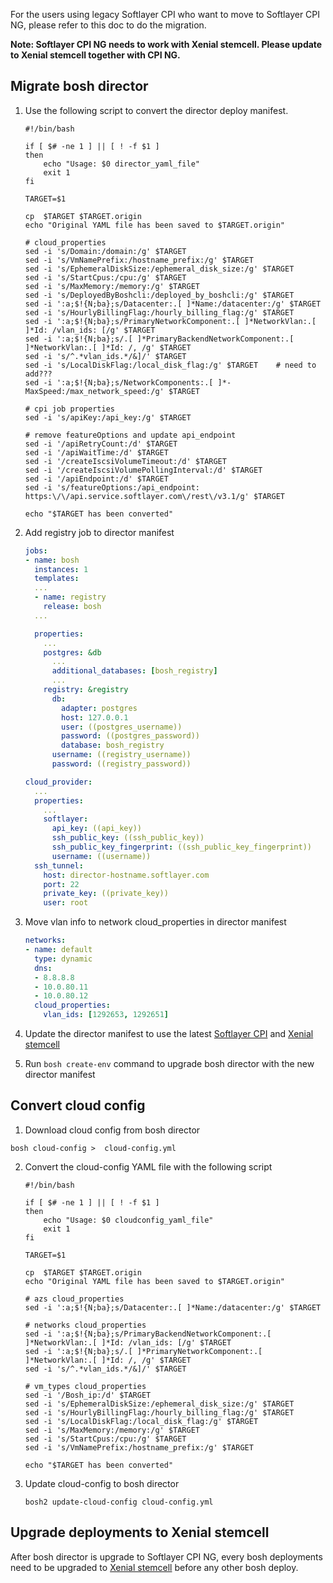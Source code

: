 For the users using legacy Softlayer CPI who want to move to Softlayer CPI NG, please refer to this doc to do the migration.

**Note: Softlayer CPI NG needs to work with Xenial stemcell. Please update to Xenial stemcell together with CPI NG.**

## Migrate bosh director

1. Use the following script to convert the director deploy manifest.

	```shell
	#!/bin/bash

	if [ $# -ne 1 ] || [ ! -f $1 ]
	then
	    echo "Usage: $0 director_yaml_file"
	    exit 1
	fi

	TARGET=$1

	cp  $TARGET $TARGET.origin
	echo "Original YAML file has been saved to $TARGET.origin"

	# cloud_properties
	sed -i 's/Domain:/domain:/g' $TARGET
	sed -i 's/VmNamePrefix:/hostname_prefix:/g' $TARGET
	sed -i 's/EphemeralDiskSize:/ephemeral_disk_size:/g' $TARGET
	sed -i 's/StartCpus:/cpu:/g' $TARGET
	sed -i 's/MaxMemory:/memory:/g' $TARGET
	sed -i 's/DeployedByBoshcli:/deployed_by_boshcli:/g' $TARGET
	sed -i ':a;$!{N;ba};s/Datacenter:.[ ]*Name:/datacenter:/g' $TARGET
	sed -i 's/HourlyBillingFlag:/hourly_billing_flag:/g' $TARGET
	sed -i ':a;$!{N;ba};s/PrimaryNetworkComponent:.[ ]*NetworkVlan:.[ ]*Id: /vlan_ids: [/g' $TARGET
	sed -i ':a;$!{N;ba};s/.[ ]*PrimaryBackendNetworkComponent:.[ ]*NetworkVlan:.[ ]*Id: /, /g' $TARGET
	sed -i 's/^.*vlan_ids.*/&]/' $TARGET
	sed -i 's/LocalDiskFlag:/local_disk_flag:/g' $TARGET    # need to add???
	sed -i ':a;$!{N;ba};s/NetworkComponents:.[ ]*- MaxSpeed:/max_network_speed:/g' $TARGET

	# cpi job properties
	sed -i 's/apiKey:/api_key:/g' $TARGET

	# remove featureOptions and update api_endpoint
	sed -i '/apiRetryCount:/d' $TARGET
	sed -i '/apiWaitTime:/d' $TARGET
	sed -i '/createIscsiVolumeTimeout:/d' $TARGET
	sed -i '/createIscsiVolumePollingInterval:/d' $TARGET
	sed -i '/apiEndpoint:/d' $TARGET
	sed -i 's/featureOptions:/api_endpoint: https:\/\/api.service.softlayer.com\/rest\/v3.1/g' $TARGET

	echo "$TARGET has been converted"
	```

2. Add registry job to director manifest

	```yaml
	jobs:
	- name: bosh
	  instances: 1
	  templates:
	  ...
	  - name: registry
	    release: bosh
	  ...

	  properties:
	    ...
	    postgres: &db
	      ...
	      additional_databases: [bosh_registry]
	      ...
	    registry: &registry
	      db:
	        adapter: postgres
	        host: 127.0.0.1
	        user: ((postgres_username))
	        password: ((postgres_password))
	        database: bosh_registry
	      username: ((registry_username))
	      password: ((registry_password))

	cloud_provider:
	  ...
	  properties:
	    ...
	    softlayer:
	      api_key: ((api_key))
	      ssh_public_key: ((ssh_public_key))
	      ssh_public_key_fingerprint: ((ssh_public_key_fingerprint))
	      username: ((username))
	  ssh_tunnel:
	    host: director-hostname.softlayer.com
	    port: 22
	    private_key: ((private_key))
	    user: root
	```

3. Move vlan info to network cloud_properties in director manifest

	```yaml
	networks:
	- name: default
	  type: dynamic
	  dns:
	  - 8.8.8.8
	  - 10.0.80.11
	  - 10.0.80.12
	  cloud_properties:
	    vlan_ids: [1292653, 1292651]
	```

4. Update the director manifest to use the latest [Softlayer CPI](https://bosh.io/releases/github.com/cloudfoundry/bosh-softlayer-cpi-release?all=1) and [Xenial stemcell](https://bosh.io/stemcells/bosh-softlayer-xen-ubuntu-xenial-go_agent)

5. Run `bosh create-env` command to upgrade bosh director with the new director manifest

## Convert cloud config

1. Download cloud config from bosh director

```bosh cloud-config >  cloud-config.yml```

2. Convert the cloud-config YAML file with the following script
	```shell
	#!/bin/bash

	if [ $# -ne 1 ] || [ ! -f $1 ]
	then
	    echo "Usage: $0 cloudconfig_yaml_file"
	    exit 1
	fi

	TARGET=$1

	cp  $TARGET $TARGET.origin
	echo "Original YAML file has been saved to $TARGET.origin"

	# azs cloud_properties
	sed -i ':a;$!{N;ba};s/Datacenter:.[ ]*Name:/datacenter:/g' $TARGET

	# networks cloud_properties
	sed -i ':a;$!{N;ba};s/PrimaryBackendNetworkComponent:.[ ]*NetworkVlan:.[ ]*Id: /vlan_ids: [/g' $TARGET
	sed -i ':a;$!{N;ba};s/.[ ]*PrimaryNetworkComponent:.[ ]*NetworkVlan:.[ ]*Id: /, /g' $TARGET
	sed -i 's/^.*vlan_ids.*/&]/' $TARGET

	# vm_types cloud_properties
	sed -i '/Bosh_ip:/d' $TARGET
	sed -i 's/EphemeralDiskSize:/ephemeral_disk_size:/g' $TARGET
	sed -i 's/HourlyBillingFlag:/hourly_billing_flag:/g' $TARGET
	sed -i 's/LocalDiskFlag:/local_disk_flag:/g' $TARGET
	sed -i 's/MaxMemory:/memory:/g' $TARGET
	sed -i 's/StartCpus:/cpu:/g' $TARGET
	sed -i 's/VmNamePrefix:/hostname_prefix:/g' $TARGET

	echo "$TARGET has been converted"
	```

3. Update cloud-config to bosh director

    ```bosh2 update-cloud-config cloud-config.yml```

## Upgrade deployments to Xenial stemcell

After bosh director is upgrade to Softlayer CPI NG, every bosh deployments need to be upgraded to [Xenial stemcell](https://bosh.io/stemcells/bosh-softlayer-xen-ubuntu-xenial-go_agent) before any other bosh deploy.
